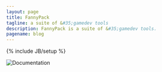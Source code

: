 ```yaml
---
layout: page
title: FannyPack
tagline: a suite of &#35;gamedev tools
description: FannyPack is a suite of &#35;gamedev tools.
pagename: blog
---
```

{% include JB/setup %}

![Documentation]({{BASE_PATH}}assets/img/index/iconBlog@2x.png "Documentation is Coming Soon.")
